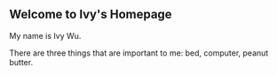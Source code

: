 ## Welcome to Ivy's Homepage

My name is Ivy Wu.

There are three things that are important to me: bed, computer, peanut butter.


